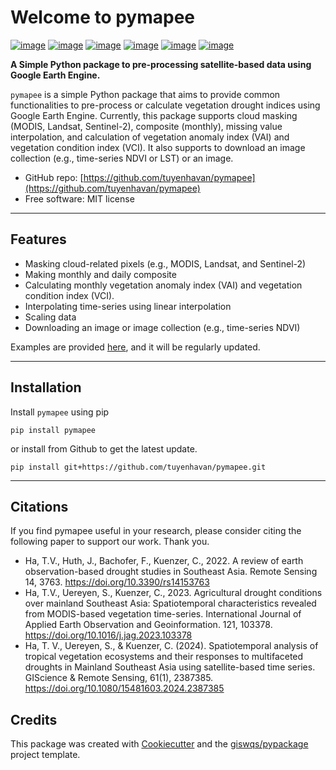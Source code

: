 # Welcome to pymapee

[![image](https://img.shields.io/pypi/v/pymapee.svg)](https://pypi.python.org/pypi/pymapee)
[![image](https://img.shields.io/conda/vn/conda-forge/pymapee.svg)](https://anaconda.org/conda-forge/pymapee)
[![image](https://pepy.tech/badge/pymapee)](https://pepy.tech/project/pymapee)
[![image](https://github.com/tuyenhavan/pymapee/workflows/docs/badge.svg)](https://pymapee.org)
[![image](https://github.com/tuyenhavan/pymapee/workflows/build/badge.svg)](https://github.com/tuyenhavan/pymapee/actions?query=workflow%3Abuild)
[![image](https://img.shields.io/badge/License-MIT-yellow.svg)](https://opensource.org/licenses/MIT)


**A Simple Python package to pre-processing satellite-based data using Google Earth Engine.**

`pymapee` is a simple Python package that aims to provide common functionalities to pre-process or calculate vegetation drought indices using Google Earth Engine. Currently, this package supports cloud masking (MODIS, Landsat, Sentinel-2), composite (monthly), missing value interpolation, and calculation of vegetation anomaly index (VAI) and vegetation condition index (VCI). It also supports to download an image collection (e.g., time-series NDVI or LST) or an image. 

-  GitHub repo: [https://github.com/tuyenhavan/pymapee](https://github.com/tuyenhavan/pymapee)
-   Free software: MIT license
---
## Features

-   Masking cloud-related pixels (e.g., MODIS, Landsat, and Sentinel-2)
-   Making monthly and daily composite
-   Calculating monthly vegetation anomaly index (VAI) and vegetation condition index (VCI).
-   Interpolating time-series using linear interpolation
-   Scaling data
-   Downloading an image or image collection (e.g., time-series NDVI)

Examples are provided [here](https://github.com/tuyenhavan/pymapee/tree/main/examples), and it will be regularly updated.

---
## Installation
Install `pymapee` using pip 

`pip install pymapee`

or install from Github to get the latest update.

`pip install git+https://github.com/tuyenhavan/pymapee.git`

---
## Citations
If you find pymapee useful in your research, please consider citing the following paper to support our work. Thank you.
- Ha, T.V., Huth, J., Bachofer, F., Kuenzer, C., 2022. A review of earth observation-based drought studies in Southeast Asia. Remote Sensing 14, 3763. https://doi.org/10.3390/rs14153763
- Ha, T.V., Uereyen, S., Kuenzer, C., 2023. Agricultural drought conditions over mainland Southeast Asia: Spatiotemporal characteristics revealed from MODIS-based vegetation time-series. International Journal of Applied Earth Observation and Geoinformation. 121, 103378. https://doi.org/10.1016/j.jag.2023.103378
- Ha, T. V., Uereyen, S., & Kuenzer, C. (2024). Spatiotemporal analysis of tropical vegetation ecosystems and their responses to multifaceted droughts in Mainland Southeast Asia using satellite-based time series. GIScience & Remote Sensing, 61(1), 2387385. https://doi.org/10.1080/15481603.2024.2387385

## Credits

This package was created with [Cookiecutter](https://github.com/cookiecutter/cookiecutter) and the [giswqs/pypackage](https://github.com/giswqs/pypackage) project template.

